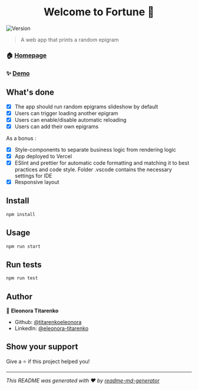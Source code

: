 <h1 align="center">Welcome to Fortune 👋</h1>
<p>
  <img alt="Version" src="https://img.shields.io/badge/version-0.1.0-blue.svg?cacheSeconds=2592000" />
</p>

> A web app that prints a random epigram

### 🏠 [Homepage](https://github.com/titarenkoeleonora/fortune-app)

### ✨ [Demo](..)

## What's done

- [x] The app should run random epigrams slideshow by default
- [x] Users can trigger loading another epigram
- [x] Users can enable/disable automatic reloading
- [x] Users can add their own epigrams

As a bonus :

- [x] Style-components to separate business logic from rendering logic
- [x] App deployed to Vercel
- [x] ESlint and prettier for automatic code formatting and matching it to best practices and code style. Folder .vscode contains the necessary settings for IDE
- [x] Responsive layout

## Install

```sh
npm install
```

## Usage

```sh
npm run start
```

## Run tests

```sh
npm run test
```

## Author

👤 **Eleonora Titarenko**

* Github: [@titarenkoeleonora](https://github.com/titarenkoeleonora)
* LinkedIn: [@eleonora-titarenko](https://linkedin.com/in/eleonora-titarenko)

## Show your support

Give a ⭐️ if this project helped you!

***
_This README was generated with ❤️ by [readme-md-generator](https://github.com/kefranabg/readme-md-generator)_
